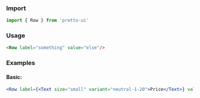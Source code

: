 ### Import
```js static
import { Row } from 'pretto-ui'
```

### Usage
```html
<Row label="something" value="else"/>
```

### Examples
#### Basic:
```jsx
<Row label={<Text size="small" variant="neutral-1-20">Price</Text>} value={<SubHeading>10 €</SubHeading>} />
```
